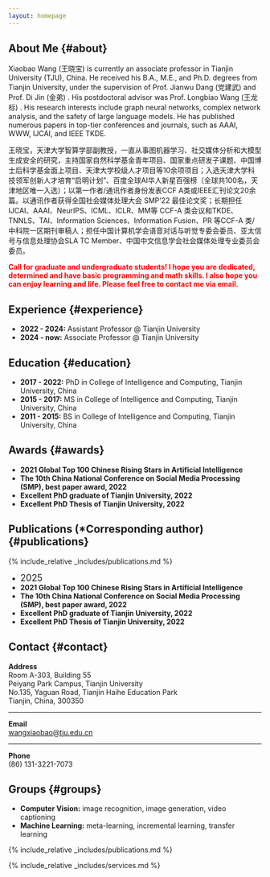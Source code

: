 ```yaml
---
layout: homepage
---
```


## About Me {#about}

Xiaobao Wang (王晓宝) is currently an associate professor in Tianjin University (TJU), China. He received his B.A., M.E., and Ph.D. degrees from Tianjin University, under the supervision of Prof. Jianwu Dang (党建武) and Prof. Di Jin (金弟) . His postdoctoral advisor was Prof. Longbiao Wang (王龙标) . His research interests include graph neural networks, complex network analysis, and the safety of large language models. He has published numerous papers in top-tier conferences and journals, such as AAAI, WWW, IJCAI, and IEEE TKDE.

王晓宝，天津大学智算学部副教授，一直从事图机器学习、社交媒体分析和大模型生成安全的研究，主持国家自然科学基金青年项目、国家重点研发子课题、中国博士后科学基金面上项目、天津大学校级人才项目等10余项项目；入选天津大学科技领军创新人才培育“启明计划”、百度全球Al华人新星百强榜（全球共100名，天津地区唯一入选）；以第一作者/通讯作者身份发表CCF A类或IEEE汇刊论文20余篇。以通讯作者获得全国社会媒体处理大会 SMP’22 最佳论文奖；长期担任 IJCAI、AAAI、NeurIPS、ICML、ICLR、MM等 CCF-A 类会议和TKDE、TNNLS、TAI、Information Sciences、Information Fusion、PR 等CCF-A 类/中科院一区期刊审稿人；担任中国计算机学会语音对话与听觉专委会委员、亚太信号与信息处理协会SLA TC Member、中国中文信息学会社会媒体处理专业委员会委员。  

<strong style="color:red">Call for graduate and undergraduate students! I hope you are dedicated, determined and have basic programming and math skills. I also hope you can enjoy learning and life. Please feel free to contact me via email.</strong>

## Experience {#experience}

- **2022 - 2024:** Assistant Professor @ Tianjin University
- **2024 - now:** Associate Professor @ Tianjin University

## Education {#education}

- **2017 - 2022:** PhD in College of Intelligence and Computing, Tianjin University, China
- **2015 - 2017:** MS in College of Intelligence and Computing, Tianjin University, China
- **2011 - 2015:** BS in College of Intelligence and Computing, Tianjin University, China

## Awards {#awards}
- **2021 Global Top 100 Chinese Rising Stars in Artificial Intelligence** 
- **The 10th China National Conference on Social Media Processing (SMP), best paper award, 2022**
- **Excellent PhD graduate of Tianjin University, 2022**
- **Excellent PhD Thesis of Tianjin University, 2022**

## Publications (*Corresponding author) {#publications}
{% include_relative _includes/publications.md %}
- <font size="4">2025</font>
- **2021 Global Top 100 Chinese Rising Stars in Artificial Intelligence** 
- **The 10th China National Conference on Social Media Processing (SMP), best paper award, 2022**
- **Excellent PhD graduate of Tianjin University, 2022**
- **Excellent PhD Thesis of Tianjin University, 2022**

## Contact {#contact}

<div class="contact-info">
  <div class="contact-item">
    <strong>Address</strong><br>
    Room A-303, Building 55<br>
    Peiyang Park Campus, Tianjin University<br>
    No.135, Yaguan Road, Tianjin Haihe Education Park<br>
    Tianjin, China, 300350
  </div>

  <hr>

  <div class="contact-item">
    <strong>Email</strong><br>
    <a href="mailto:wangxiaobao@tju.edu.cn">wangxiaobao@tju.edu.cn</a>
  </div>

  <hr>

  <div class="contact-item">
    <strong>Phone</strong><br>
    (86) 131-3221-7073
  </div>
</div>


## Groups {#groups}

- **Computer Vision:** image recognition, image generation, video captioning
- **Machine Learning:** meta-learning, incremental learning, transfer learning


{% include_relative _includes/publications.md %}

{% include_relative _includes/services.md %}
